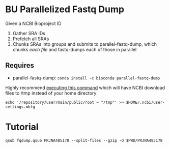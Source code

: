 # BU Parallelized Fastq Dump

Given a NCBI Bioproject ID
1. Gather SRA IDs
2. Prefetch all SRAs
3. Chunks SRAs into groups and submits to parallel-fastq-dump, which chunks *each file* and fastq-dumps each of those in parallel


## Requires
- parallel-fastq-dump: `conda install -c bioconda parallel-fastq-dump`

Highly recommend [executing this command](https://www.biostars.org/p/159950/#160125) which will have NCBI download files to /tmp instead of your home directory

`echo '/repository/user/main/public/root = "/tmp"' >> $HOME/.ncbi/user-settings.mkfg`

# Tutorial

`qsub fqdump.qsub PRJNA485178 --split-files --gzip -O $PWD/PRJNA485178`

